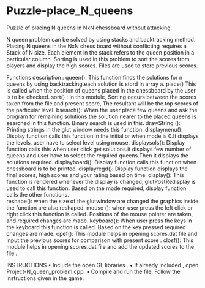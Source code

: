 # Puzzle-place_N_queens
Puzzle of placing N queens in NxN chessboard without attacking.

N queen problem can be solved by using stacks and backtracking method. Placing N queens in the NxN chess board without conflicting requires a Stack of N size. Each element in the stack refers to the queen position in a particular column.
Sorting is used in this problem to sort the scores from players and display the high scores. 
Files are used to store previous scores.

Functions description :
queen():
	This function finds the solutions for n queens by using backtracking.each solution is stord in array a. 
place()
	This is called when the position of queens placed in the chessboard by the user is to be checked.
sort() :
 In this module, Sorting occurs between the scores taken from the file and present score, The resultant will be the top scores of the particular level.
bsearch():
	When the user place few queens and ask the program for remaining solutions,the solution nearer to the placed queens is searched in this function. Binary search is used in this.
drawString ():
Printing strings in the glut window needs this function.
displaymenu():
	Display function calls this function in the initial or when mode is 0.It displays the levels, user have to select level using mouse.
displaysols():
	Display function calls this when user click get solutions.it displays few number of queens and user have to select the required queens.Then it displays the solutions required.
displayboard():
	Display function calls this function when chessboard is to be printed.
displayregd():
	Display function displays the final scores, high scores and your rating based on time.
display():
	This function is rendered whenever the display is changed, glutPostRedisplay is used to call this function. Based on the mode required, display function calls the other  functions.	
reshape():
	when the size of the glutwindow are changed the graphics inside the function are also reshaped. 
mouse ():
	when user press the left click or right click this function is called. Positions of the mouse pointer are taken, and required changes are made.
keyboard():
	When user press the keys in the keyboard this function is called. Based on the key pressed required changes are made.
opef():
 This module helps in opening scores.dat file and input the previous scores for comparison with present score . 
closf(): 
This module helps in opening scores.dat file and add the updated scores to the file .


INSTRUCTIONS
•	Include the open GL libraries .
•	If already included , open Project-N_queen_problem.cpp.
•	Compile and run the file, Follow the instructions given in the game.


